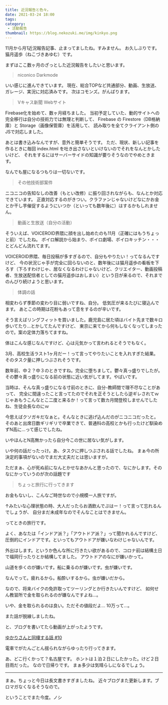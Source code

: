 ```yaml
---
title: 近況報告と色々。
date: 2021-03-24 18:00
tags:
category:
 - 活動報告
thumbnail: https://blog.nekozuki.me/img/kinkyo.png
---
```


11月から月1近況報告記事、止まってましたね。すみません。
お久しぶりです。猫月遥歩（ねこづきあゆむ）です。

まずはここ数ヶ月のざっとした近況報告をしたいと思います。

<!-- more -->

> niconico Darkmode

いい感じに進んできています。
現在、総合TOPなど共通部分、動画、生放送、ガレージ、実況に対応済みです。
次はコモンズ。がんばります。

> Vキャス新聞 Webサイト

Firebase化を始めて、数ヶ月経ちました。
当初予定していた、動的サイトへの完全移行は自分の技術力では無理と判断して、
Firebase の Firestore（DB格納庫）と Storage（画像保管庫）を活用して、
読み取りを全てクライアント側のJSで対応しました。

あとは書き込みなんですが、意外と簡単そうです。
ただ、現状、新しい記事を作るときに毎回 index.html を吐き出さないといけないのでそれをなんとかしたいけど、
それをするにはサーバーサイドの知識が要りそうなのでやめときます。

なんでも屋になるつもりは一切ないです。

> その他技術部案件

ニコニコの告知なしの改善（もとい改修）に振り回されながらも、なんとか対応できています。
正直対応するのがきつい。クラファンじゃないけどなにかお金とか干し芋催促するようにいつか（といっても数年後に）はするかもしれません。

> 動画と生放送（自分の活動）

そういえば、VOICEROID界隈に顔を出し始めたのも11月（正確にはもうちょっと前）でしたね。
ボイロ解説から始まり、ボイロ劇場、ボイロキッチン・・・とどんどん流れてます。

VOICEROID界隈、毎日投稿が多すぎるので、自分もやりたい！ってなるんですけど、
今の状況じゃ手が完全に回らないのと、数年後には猫月遥歩の看板を下ろす（下ろすわけじゃ、居なくなるわけじゃないけど、クリエイター、動画投稿者、生放送配信者としての猫月遥歩はおしまい）という日が来るので、それまでのんびり続けようと思います。

> 体調の話

相変わらず季節の変わり目に弱いですね、自分。
低気圧が来るたびに寝込んでます。
あとこの時期は花粉もあって息をするのが辛いです。

そう言えばリングフィットを買いました。鹿児島に居た頃はバイト先まで数キロ歩いてたり…とかしてたんですけど、
東京に来てから何もしなくなってしまったので。案の定体力落ちてますね。

体はこんな感じなんですけど、心は元気かって言われるとそうでもなく。

3月、高校生活ラスト1ヶ月だー！って言ってやりたいことを入れすぎた結果。
そのタスク量に押しつぶされそうです。

数年前、中２？中３のときですね。完全に堕ちまして。鬱々真っ盛りでしたが。
その鬱々真っ盛りになる前の状態に近い気がしてます。やばいです。

当時は、そんな真っ盛りになる寸前のときに、自分-教師間で理不尽なことがあって、
完全に間違ったこと言ってたのでそれを正そうとしたら逆ギレされてｗ
じゃあもうこんなとこ二度と来るか！って言って数カ月間登校しませんでしたね、生徒会長なのにｗ

今思えばクソガキだなぁと。そんなときに逃げ込んだのがニコニコだったと。
そのあと出席日数ギリギリで卒業できて、普通科の高校とかも行ったけど馴染めずN高に...って感じでしたね。

いやほんとN高無かったら自分今この世に居ない気がします。

いや何の話だったっけ。あ、タスクに押しつぶされる話でしたね。
まぁ今の所決定的事項がないのでまだ大丈夫だとは思いますが。

ただまぁ、心が死ぬ前になんとかせなあかんと思ったので、なにかします。そのなにかっていうのが次の話題です

> ちょっと旅行に行ってきます

お金もないし、こんなご時世なので小規模一人旅ですが。

↑みたいな心理状態の時、大人だったらお酒飲んでぷはー！って言って忘れるんでしょうが、
自分まだ未成年なのでそんなことはできません。

ってときの旅行です。

よく、あなたは「インドア派？」「アウトドア派？」って聞かれるんですけど、
圧倒的にインドアです。といってもアウトドアが嫌いなわけじゃないんです。

外出はします。というか色んな所に行きたい欲があるので、コロナ前は結構土日で福岡行ったりとか結構してました。
アウトドアのなにが嫌いかって。

山道を歩くのが嫌いです。船に乗るのが嫌いです。虫が嫌いです。

なんでって。疲れるから。船酔いするから。虫が嫌いだから。


なので、将来バイクの免許取ってツーリングとか行きたいんですけど、
如何せん教習所で金を取られるのが嫌なんですよね...。

いや、金を取られるのは良い。ただその値段だよ... 10万って...。

また話が脱線しましたね。

と、ブログを書いてたら動画が上がったようです。


<script type="application/javascript" src="https://embed.nicovideo.jp/watch/sm38475137/script?w=640&h=360"></script><noscript><a href="https://www.nicovideo.jp/watch/sm38475137">ゆかりさんと同棲する話 #10</a></noscript>


電車でがたんごとん揺られながらゆったり行ってきます。

あ、どこ行くかって？名古屋です。
ホントは１泊２日にしたかった。けど２日目雨だった。
なので日帰りです。
まぁ多少は気晴らしになるでしょう。

---

まぁ。ちょっと今日は長文書きすぎましたね。
近々ブログまた更新します。ブロマガなくなるそうなので。

ということでまた今度。ノシ